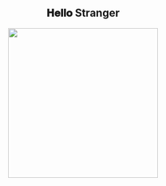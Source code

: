 <div align="center">
<h2> 𝐇𝐞𝐥𝐥𝐨 Stranger</h2>
</div>
<div align="center" width="50">
  <img src="https://64.media.tumblr.com/521f196d05b42c6a410d1f49632b26dd/tumblr_oxqyenbeVL1sncd4to1_640.gifv" width="300"/>
</div>

